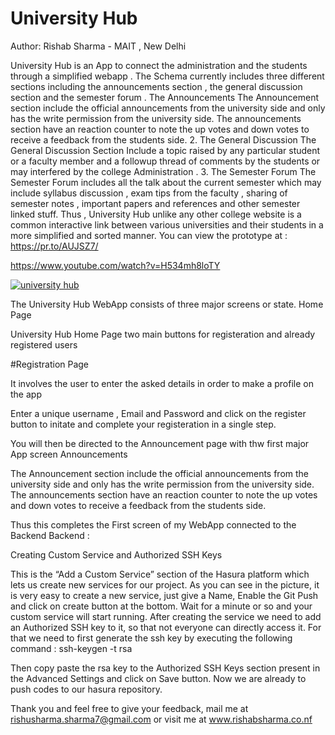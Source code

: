 # University Hub

Author: Rishab Sharma - MAIT , New Delhi

University Hub is an App to connect the administration and the students through a simplified webapp . The Schema currently includes three different sections including the announcements section , the general discussion section and the semester forum .
The Announcements
The Announcement section include the official announcements from the university side and only has the write permission from the university side. The announcements section have an reaction counter to note the up votes and down votes to receive a feedback from the students side.
2. The General Discussion
The General Discussion Section Include a topic raised by any particular student or a faculty member and a followup thread of comments by the students or may interfered by the college Administration .
3. The Semester Forum
The Semester Forum includes all the talk about the current semester which may include syllabus discussion , exam tips from the faculty , sharing of semester notes , important papers and references and other semester linked stuff.
Thus , University Hub unlike any other college website is a common interactive link between various universities and their students in a more simplified and sorted manner.
You can view the prototype at : https://pr.to/AUJSZ7/

https://www.youtube.com/watch?v=H534mh8loTY

[![university hub](https://img.youtube.com/vi/H534mh8loTY/0.jpg)](https://www.youtube.com/watch?v=H534mh8loTY)

The University Hub WebApp consists of three major screens or state.
Home Page

University Hub Home Page two main buttons for registeration and already registered users

#Registration Page

It involves the user to enter the asked details in order to make a profile on the app

Enter a unique username , Email and Password and click on the register button to initate and complete your registeration in a single step.

You will then be directed to the Announcement page with thw first major App screen
Announcements

The Announcement section include the official announcements from the university side and only has the write permission from the university side. The announcements section have an reaction counter to note the up votes and down votes to receive a feedback from the students side.

Thus this completes the First screen of my WebApp connected to the Backend
Backend :

Creating Custom Service and Authorized SSH Keys

This is the “Add a Custom Service” section of the Hasura platform which lets us create new services for our project. As you can see in the picture, it is very easy to create a new service, just give a Name, Enable the Git Push and click on create button at the bottom. Wait for a minute or so and your custom service will start running. After creating the service we need to add an Authorized SSH key to it, so that not everyone can directly access it. For that we need to first generate the ssh key by executing the following command :
ssh-keygen -t rsa

Then copy paste the rsa key to the Authorized SSH Keys section present in the Advanced Settings and click on Save button. Now we are already to push codes to our hasura repository.


Thank you and feel free to give your feedback, mail me at rishusharma.sharma7@gmail.com or visit me at www.rishabsharma.co.nf
